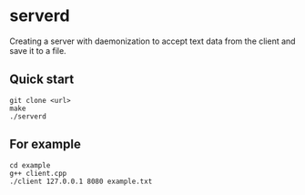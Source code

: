 # serverd
Сreating a server with daemonization to accept text data from the client and save it to a file.

## Quick start
```
git clone <url>
make
./serverd
```

## For example
```
cd example
g++ client.cpp
./client 127.0.0.1 8080 example.txt
```
